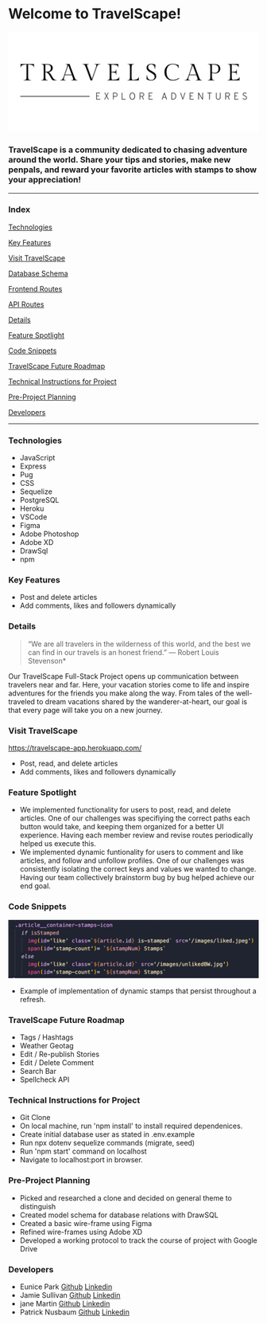 # Welcome to TravelScape!
![TravelScape Logo](/public/images/readmelogo.png)

### TravelScape is a community dedicated to chasing adventure around the world. Share your tips and stories, make new penpals, and reward your favorite articles with stamps to show your appreciation!

---
### Index

[Technologies](#Technologies)

[Key Features](#Key-Features)

[Visit TravelScape](https://travelscape-app.herokuapp.com/)

[Database Schema](https://github.com/jemcodes/travelScape/wiki/Database-Schema)

[Frontend Routes](https://github.com/jemcodes/travelScape/wiki/Front-End-Routes)

[API Routes](https://github.com/jemcodes/travelScape/wiki/API-Documentation)

[Details](#Details)

[Feature Spotlight](#Feature-Spotlight)

[Code Snippets](#Code-Snippets)

[TravelScape Future Roadmap](#TravelScape-Future-Roadmap)

[Technical Instructions for Project](#Technical-Instructions-for-Project)

[Pre-Project Planning](#Pre-Project-Planning)

[Developers](#Developers)

---
### Technologies

* JavaScript
* Express
* Pug
* CSS
* Sequelize
* PostgreSQL
* Heroku
* VSCode
* Figma
* Adobe Photoshop
* Adobe XD
* DrawSql
* npm

### Key Features
* Post and delete articles
* Add comments, likes and followers dynamically

### Details

>“We are all travelers in the wilderness of this world, and the best we can find in our travels is an honest friend.” ― Robert Louis Stevenson*

Our TravelScape Full-Stack Project opens up communication between travelers near and far. Here, your vacation stories come to life and inspire adventures for the friends you make along the way. From tales of the well-traveled to dream vacations shared by the wanderer-at-heart, our goal is that every page will take you on a new journey.

### Visit TravelScape
https://travelscape-app.herokuapp.com/

* Post, read, and delete articles
* Add comments, likes and followers dynamically

### Feature Spotlight
* We implemented functionality for users to post, read, and delete articles. One of our challenges was specifiying the correct paths each button would take, and keeping them organized for a better UI experience. Having each member review and revise routes periodically helped us execute this.
* We implemented dynamic funtionality for users to comment and like articles, and follow and unfollow profiles. One of our challenges was consistently isolating the correct keys and values we wanted to change. Having our team collectively brainstorm bug by bug helped achieve our end goal.  

### Code Snippets
![Code Snippet](/public/images/code-snippet.png)
* Example of implementation of dynamic stamps that persist throughout a refresh. 

### TravelScape Future Roadmap
- Tags / Hashtags
- Weather Geotag
- Edit / Re-publish Stories
- Edit / Delete Comment
- Search Bar
- Spellcheck API

### Technical Instructions for Project
* Git Clone
* On local machine, run 'npm install' to install required dependenices.
* Create initial database user as stated in .env.example
* Run npx dotenv sequelize commands (migrate, seed)
* Run 'npm start' command on localhost
* Navigate to localhost:port in browser.

### Pre-Project Planning
* Picked and researched a clone and decided on general theme to distinguish
* Created model schema for database relations with DrawSQL
* Created a basic wire-frame using Figma
* Refined wire-frames using Adobe XD
* Developed a working protocol to track the course of project with Google Drive


### Developers
* Eunice Park [Github](https://github.com/euniceparkk) [Linkedin](https://www.linkedin.com/in/euniceparkk/) 
* Jamie Sullivan [Github](https://github.com/bilbopicard) [Linkedin](https://www.linkedin.com/in/sullivan-jamie/) 
* jane Martin [Github](https://github.com/jemcodes) [Linkedin](https://www.linkedin.com/in/jemcodes/) 
* Patrick Nusbaum [Github](https://github.com/patricknuttree) [Linkedin](https://www.linkedin.com/in/patrick-nusbaum-mpa) 